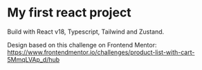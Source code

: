 # My first react project
Build with React v18, Typescript, Tailwind and Zustand.

Design based on this challenge on Frontend Mentor:
https://www.frontendmentor.io/challenges/product-list-with-cart-5MmqLVAp_d/hub
